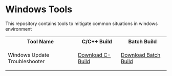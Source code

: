 # Windows Tools

This repository contains tools to mitigate common situations in windows environment 

<table>
    <tr>
        <th>Tool Name</th>
        <th>C/C++ Build</th>
        <th>Batch Build</th>
    <tr>
    <tr>
        <td><p>Windows Update Troubleshooter</p></td>
        <td><a href="https://github.com/SumanRoX/windows-tools/raw/master/test/wut.exe" download="winUT.exe">Download C-Build</a></td>
        <td><a href="https://raw.githubusercontent.com/SumanRoX/windows-tools/master/src/Windows-UT.cmd" download="winUT.cmd">Download Batch Build</a></td>
    <tr>
</table>